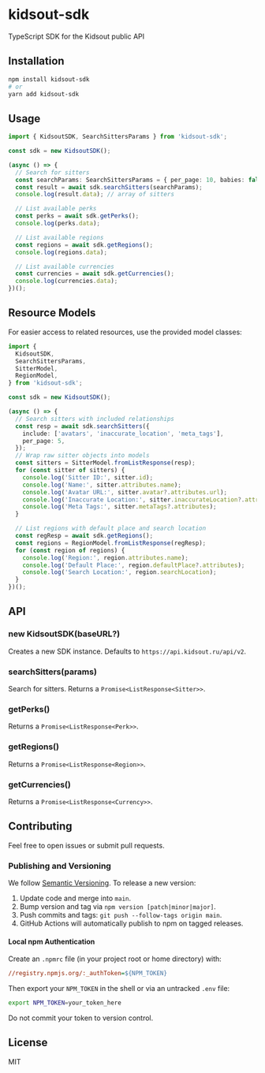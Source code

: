 # kidsout-sdk

TypeScript SDK for the Kidsout public API

## Installation

```bash
npm install kidsout-sdk
# or
yarn add kidsout-sdk
```

## Usage

```ts
import { KidsoutSDK, SearchSittersParams } from 'kidsout-sdk';

const sdk = new KidsoutSDK();

(async () => {
  // Search for sitters
  const searchParams: SearchSittersParams = { per_page: 10, babies: false };
  const result = await sdk.searchSitters(searchParams);
  console.log(result.data); // array of sitters

  // List available perks
  const perks = await sdk.getPerks();
  console.log(perks.data);

  // List available regions
  const regions = await sdk.getRegions();
  console.log(regions.data);

  // List available currencies
  const currencies = await sdk.getCurrencies();
  console.log(currencies.data);
})();
```

## Resource Models

For easier access to related resources, use the provided model classes:

```ts
import {
  KidsoutSDK,
  SearchSittersParams,
  SitterModel,
  RegionModel,
} from 'kidsout-sdk';

const sdk = new KidsoutSDK();

(async () => {
  // Search sitters with included relationships
  const resp = await sdk.searchSitters({
    include: ['avatars', 'inaccurate_location', 'meta_tags'],
    per_page: 5,
  });
  // Wrap raw sitter objects into models
  const sitters = SitterModel.fromListResponse(resp);
  for (const sitter of sitters) {
    console.log('Sitter ID:', sitter.id);
    console.log('Name:', sitter.attributes.name);
    console.log('Avatar URL:', sitter.avatar?.attributes.url);
    console.log('Inaccurate Location:', sitter.inaccurateLocation?.attributes);
    console.log('Meta Tags:', sitter.metaTags?.attributes);
  }

  // List regions with default place and search location
  const regResp = await sdk.getRegions();
  const regions = RegionModel.fromListResponse(regResp);
  for (const region of regions) {
    console.log('Region:', region.attributes.name);
    console.log('Default Place:', region.defaultPlace?.attributes);
    console.log('Search Location:', region.searchLocation);
  }
})();
```

## API

### new KidsoutSDK(baseURL?)

Creates a new SDK instance. Defaults to `https://api.kidsout.ru/api/v2`.

### searchSitters(params)

Search for sitters. Returns a `Promise<ListResponse<Sitter>>`.

### getPerks()

Returns a `Promise<ListResponse<Perk>>`.

### getRegions()

Returns a `Promise<ListResponse<Region>>`.

### getCurrencies()

Returns a `Promise<ListResponse<Currency>>`.

## Contributing

Feel free to open issues or submit pull requests.

### Publishing and Versioning

We follow [Semantic Versioning](https://semver.org/). To release a new version:
1. Update code and merge into `main`.
2. Bump version and tag via `npm version [patch|minor|major]`.
3. Push commits and tags: `git push --follow-tags origin main`.
4. GitHub Actions will automatically publish to npm on tagged releases.

#### Local npm Authentication
Create an `.npmrc` file (in your project root or home directory) with:
```ini
//registry.npmjs.org/:_authToken=${NPM_TOKEN}
```
Then export your `NPM_TOKEN` in the shell or via an untracked `.env` file:
```bash
export NPM_TOKEN=your_token_here
```
Do not commit your token to version control.

## License

MIT